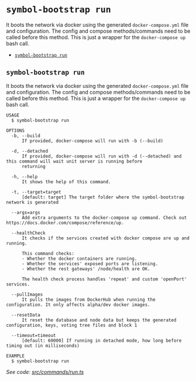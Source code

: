 `symbol-bootstrap run`
======================

It boots the network via docker using the generated `docker-compose.yml` file and configuration. The config and compose methods/commands need to be called before this method. This is just a wrapper for the `docker-compose up` bash call.

* [`symbol-bootstrap run`](#symbol-bootstrap-run)

## `symbol-bootstrap run`

It boots the network via docker using the generated `docker-compose.yml` file and configuration. The config and compose methods/commands need to be called before this method. This is just a wrapper for the `docker-compose up` bash call.

```
USAGE
  $ symbol-bootstrap run

OPTIONS
  -b, --build
      If provided, docker-compose will run with -b (--build)

  -d, --detached
      If provided, docker-compose will run with -d (--detached) and this command will wait unit server is running before 
      returning

  -h, --help
      It shows the help of this command.

  -t, --target=target
      [default: target] The target folder where the symbol-bootstrap network is generated

  --args=args
      Add extra arguments to the docker-compose up command. Check out https://docs.docker.com/compose/reference/up.

  --healthCheck
      It checks if the services created with docker compose are up and running.

      This command checks:
      - Whether the docker containers are running.
      - Whether the services' exposed ports are listening.
      - Whether the rest gateways' /node/health are OK.

      The health check process handles 'repeat' and custom 'openPort' services.

  --pullImages
      It pulls the images from DockerHub when running the configuration. It only affects alpha/dev docker images.

  --resetData
      It reset the database and node data but keeps the generated configuration, keys, voting tree files and block 1

  --timeout=timeout
      [default: 60000] If running in detached mode, how long before timing out (in milliseconds)

EXAMPLE
  $ symbol-bootstrap run
```

_See code: [src/commands/run.ts](https://github.com/nemtech/symbol-bootstrap/blob/v1.0.8/src/commands/run.ts)_
